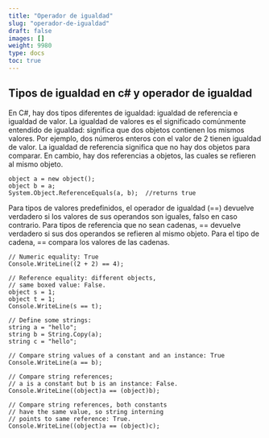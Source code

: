 ```yaml
---
title: "Operador de igualdad"
slug: "operador-de-igualdad"
draft: false
images: []
weight: 9980
type: docs
toc: true
---
```


## Tipos de igualdad en c# y operador de igualdad
En C#, hay dos tipos diferentes de igualdad: igualdad de referencia e igualdad de valor. La igualdad de valores es el significado comúnmente entendido de igualdad: significa que dos objetos contienen los mismos valores. Por ejemplo, dos números enteros con el valor de 2 tienen igualdad de valor. La igualdad de referencia significa que no hay dos objetos para comparar. En cambio, hay dos referencias a objetos, las cuales se refieren al mismo objeto.

    object a = new object();
    object b = a;
    System.Object.ReferenceEquals(a, b);  //returns true

Para tipos de valores predefinidos, el operador de igualdad (==) devuelve verdadero si los valores de sus operandos son iguales, falso en caso contrario. Para tipos de referencia que no sean cadenas, == devuelve verdadero si sus dos operandos se refieren al mismo objeto. Para el tipo de cadena, == compara los valores de las cadenas.
<!-- idioma: c# -->

    // Numeric equality: True
    Console.WriteLine((2 + 2) == 4);
    
    // Reference equality: different objects, 
    // same boxed value: False.
    object s = 1;
    object t = 1;
    Console.WriteLine(s == t);
    
    // Define some strings:
    string a = "hello";
    string b = String.Copy(a);
    string c = "hello";
    
    // Compare string values of a constant and an instance: True
    Console.WriteLine(a == b);
    
    // Compare string references; 
    // a is a constant but b is an instance: False.
    Console.WriteLine((object)a == (object)b);
    
    // Compare string references, both constants 
    // have the same value, so string interning
    // points to same reference: True.
    Console.WriteLine((object)a == (object)c);

